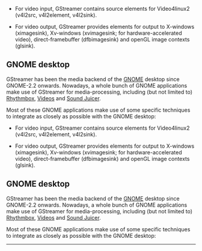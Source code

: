   - For video input, GStreamer contains source elements for Video4linux2
    (v4l2src, v4l2element, v4l2sink).

  - For video output, GStreamer provides elements for output to
    X-windows (ximagesink), Xv-windows (xvimagesink; for
    hardware-accelerated video), direct-framebuffer (dfbimagesink) and
    openGL image contexts (glsink).

## GNOME desktop

GStreamer has been the media backend of the
[GNOME](http://www.gnome.org/) desktop since GNOME-2.2 onwards.
Nowadays, a whole bunch of GNOME applications make use of GStreamer for
media-processing, including (but not limited to)
[Rhythmbox](http://www.rhythmbox.org/),
[Videos](https://wiki.gnome.org/Apps/Videos) and [Sound
Juicer](https://wiki.gnome.org/Apps/SoundJuicer).

Most of these GNOME applications make use of some specific techniques to
integrate as closely as possible with the GNOME desktop:

  - For video input, GStreamer contains source elements for Video4linux2
    (v4l2src, v4l2element, v4l2sink).

  - For video output, GStreamer provides elements for output to
    X-windows (ximagesink), Xv-windows (xvimagesink; for
    hardware-accelerated video), direct-framebuffer (dfbimagesink) and
    openGL image contexts (glsink).

## GNOME desktop

GStreamer has been the media backend of the
[GNOME](http://www.gnome.org/) desktop since GNOME-2.2 onwards.
Nowadays, a whole bunch of GNOME applications make use of GStreamer for
media-processing, including (but not limited to)
[Rhythmbox](http://www.rhythmbox.org/),
[Videos](https://wiki.gnome.org/Apps/Videos) and [Sound
Juicer](https://wiki.gnome.org/Apps/SoundJuicer).

Most of these GNOME applications make use of some specific techniques to
integrate as closely as possible with the GNOME desktop:


---

